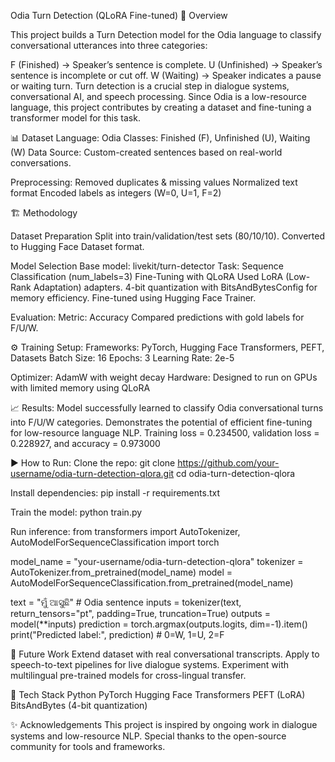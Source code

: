 Odia Turn Detection (QLoRA Fine-tuned)
📌 Overview

This project builds a Turn Detection model for the Odia language to classify conversational utterances into three categories:

F (Finished) → Speaker’s sentence is complete.
U (Unfinished) → Speaker’s sentence is incomplete or cut off.
W (Waiting) → Speaker indicates a pause or waiting turn.
Turn detection is a crucial step in dialogue systems, conversational AI, and speech processing. Since Odia is a low-resource language, this project contributes by creating a dataset and fine-tuning a transformer model for this task.

📊 Dataset
Language: Odia
Classes: Finished (F), Unfinished (U), Waiting (W)
Data Source: Custom-created sentences based on real-world conversations.

Preprocessing:
Removed duplicates & missing values
Normalized text format
Encoded labels as integers (W=0, U=1, F=2)

🏗️ Methodology

Dataset Preparation
Split into train/validation/test sets (80/10/10).
Converted to Hugging Face Dataset format.

Model Selection
Base model: livekit/turn-detector
Task: Sequence Classification (num_labels=3)
Fine-Tuning with QLoRA
Used LoRA (Low-Rank Adaptation) adapters.
4-bit quantization with BitsAndBytesConfig for memory efficiency.
Fine-tuned using Hugging Face Trainer.

Evaluation:
Metric: Accuracy
Compared predictions with gold labels for F/U/W.

⚙️ Training Setup:
Frameworks: PyTorch, Hugging Face Transformers, PEFT, Datasets
Batch Size: 16
Epochs: 3
Learning Rate: 2e-5

Optimizer: AdamW with weight decay
Hardware: Designed to run on GPUs with limited memory using QLoRA

📈 Results:
Model successfully learned to classify Odia conversational turns into F/U/W categories.
Demonstrates the potential of efficient fine-tuning for low-resource language NLP.
Training loss = 0.234500, 	validation loss = 0.228927, and accuracy = 0.973000

▶️ How to Run:
Clone the repo:
git clone https://github.com/your-username/odia-turn-detection-qlora.git
cd odia-turn-detection-qlora


Install dependencies:
pip install -r requirements.txt

Train the model:
python train.py


Run inference:
from transformers import AutoTokenizer, AutoModelForSequenceClassification
import torch

model_name = "your-username/odia-turn-detection-qlora"
tokenizer = AutoTokenizer.from_pretrained(model_name)
model = AutoModelForSequenceClassification.from_pretrained(model_name)

text = "ମୁଁ ଆସୁଛି"  # Odia sentence
inputs = tokenizer(text, return_tensors="pt", padding=True, truncation=True)
outputs = model(**inputs)
prediction = torch.argmax(outputs.logits, dim=-1).item()
print("Predicted label:", prediction)  # 0=W, 1=U, 2=F

🚀 Future Work
Extend dataset with real conversational transcripts.
Apply to speech-to-text pipelines for live dialogue systems.
Experiment with multilingual pre-trained models for cross-lingual transfer.

📌 Tech Stack
Python
PyTorch
Hugging Face Transformers
PEFT (LoRA)
BitsAndBytes (4-bit quantization)

✨ Acknowledgements
This project is inspired by ongoing work in dialogue systems and low-resource NLP. Special thanks to the open-source community for tools and frameworks.
